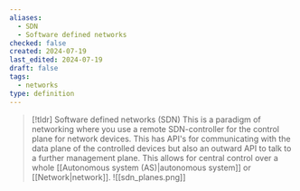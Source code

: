 ```yaml
---
aliases:
  - SDN
  - Software defined networks
checked: false
created: 2024-07-19
last_edited: 2024-07-19
draft: false
tags:
  - networks
type: definition
---
```

>[!tldr] Software defined networks (SDN) 
>This is a paradigm of networking where you use a remote SDN-controller for the control plane for network devices. This has API's for communicating with the data plane of the controlled devices but also an outward API to talk to a further management plane. This allows for central control over a whole [[Autonomous system (AS)|autonomous system]] or [[Network|network]].
>![[sdn_planes.png]]

